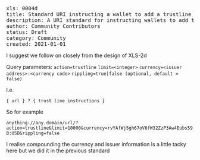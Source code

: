 <pre>
xls: 0004d
title: Standard URI instructing a wallet to add a trustline
description: A URI standard for instructing wallets to add trustlines following the design of XLS-2d
author: Community Contributors
status: Draft
category: Community
created: 2021-01-01
</pre>

I suggest we follow on closely from the design of XLS-2d

Query parameters:
`action=trustline`
`limit=<integer>`
`currency=<issuer address>:<currency code>`
`rippling=true|false (optional, default = false)`

I.e.

`{ url } ? { trust line instructions }`

So for example

`anything://any.domain/url/?action=trustline&limit=10000&currency=rvYAfWj5gh67oV6fW32ZzP3Aw4Eubs59B:USD&rippling=false`

I realise compounding the currency and issuer information is a little tacky here but we did it in the previous standard